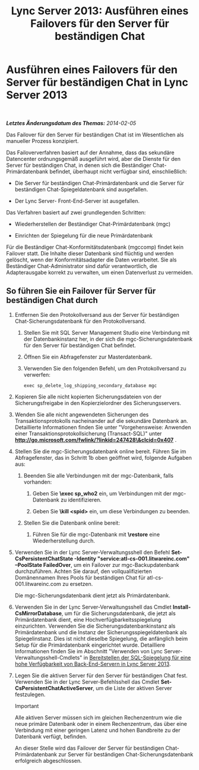 ﻿---
title: 'Lync Server 2013: Ausführen eines Failovers für den Server für beständigen Chat'
TOCTitle: Ausführen eines Failovers für den Server für beständigen Chat
ms:assetid: 2cd79ffd-fee6-44ce-96cf-b98bf25e2690
ms:mtpsurl: https://technet.microsoft.com/de-de/library/JJ204772(v=OCS.15)
ms:contentKeyID: 49293530
ms.date: 05/19/2016
mtps_version: v=OCS.15
ms.translationtype: HT
---

# Ausführen eines Failovers für den Server für beständigen Chat in Lync Server 2013

 

_**Letztes Änderungsdatum des Themas:** 2014-02-05_

Das Failover für den Server für beständigen Chat ist im Wesentlichen als manueller Prozess konzipiert.

Das Failoververfahren basiert auf der Annahme, dass das sekundäre Datencenter ordnungsgemäß ausgeführt wird, aber die Dienste für den Server für beständigen Chat, in denen sich die Beständiger Chat-Primärdatenbank befindet, überhaupt nicht verfügbar sind, einschließlich:

  - Die Server für beständigen Chat-Primärdatenbank und die Server für beständigen Chat-Spiegeldatenbank sind ausgefallen.

  - Der Lync Server- Front-End-Server ist ausgefallen.

Das Verfahren basiert auf zwei grundlegenden Schritten:

  - Wiederherstellen der Beständiger Chat-Primärdatenbank (mgc)

  - Einrichten der Spiegelung für die neue Primärdatenbank

Für die Beständiger Chat-Konformitätsdatenbank (mgccomp) findet kein Failover statt. Die Inhalte dieser Datenbank sind flüchtig und werden gelöscht, wenn der Konformitätsadapter die Daten verarbeitet. Sie als Beständiger Chat-Administrator sind dafür verantwortlich, die Adapterausgabe korrekt zu verwalten, um einen Datenverlust zu vermeiden.

## So führen Sie ein Failover für Server für beständigen Chat durch

1.  Entfernen Sie den Protokollversand aus der Server für beständigen Chat-Sicherungsdatenbank für den Protokollversand.
    
    1.  Stellen Sie mit SQL Server Management Studio eine Verbindung mit der Datenbankinstanz her, in der sich die mgc-Sicherungsdatenbank für den Server für beständigen Chat befindet.
    
    2.  Öffnen Sie ein Abfragefenster zur Masterdatenbank.
    
    3.  Verwenden Sie den folgenden Befehl, um den Protokollversand zu verwerfen:
        
            exec sp_delete_log_shipping_secondary_database mgc

2.  Kopieren Sie alle nicht kopierten Sicherungsdateien von der Sicherungsfreigabe in den Kopierzielordner des Sicherungsservers.

3.  Wenden Sie alle nicht angewendeten Sicherungen des Transaktionsprotokolls nacheinander auf die sekundäre Datenbank an. Detaillierte Informationen finden Sie unter "Vorgehensweise: Anwenden einer Transaktionsprotokollsicherung (Transact-SQL)" unter **http://go.microsoft.com/fwlink/?linkid=247428\&clcid=0x407** .

4.  Stellen Sie die mgc-Sicherungsdatenbank online bereit. Führen Sie im Abfragefenster, das in Schritt 1b oben geöffnet wird, folgende Aufgaben aus:
    
    1.  Beenden Sie alle Verbindungen mit der mgc-Datenbank, falls vorhanden:
        
        1.  Geben Sie **\\exec sp\_who2** ein, um Verbindungen mit der mgc-Datenbank zu identifizieren.
        
        2.  Geben Sie **\\kill \<spid\>** ein, um diese Verbindungen zu beenden.
    
    2.  Stellen Sie die Datenbank online bereit:
        
        1.  Führen Sie für die mgc-Datenbank mit **\\restore** eine Wiederherstellung durch.

5.  Verwenden Sie in der Lync Server-Verwaltungsshell den Befehl **Set-CsPersistentChatState -Identity "service:atl-cs-001.litwareinc.com" –PoolState FailedOver**, um ein Failover zur mgc-Backupdatenbank durchzuführen. Achten Sie darauf, den vollqualifizierten Domänennamen Ihres Pools für beständigen Chat für atl-cs-001.litwareinc.com zu ersetzen.
    
    Die mgc-Sicherungsdatenbank dient jetzt als Primärdatenbank.

6.  Verwenden Sie in der Lync Server-Verwaltungsshell das Cmdlet **Install-CsMirrorDatabase**, um für die Sicherungsdatenbank, die jetzt als Primärdatenbank dient, eine Hochverfügbarkeitsspiegelung einzurichten. Verwenden Sie die Sicherungsdatenbankinstanz als Primärdatenbank und die Instanz der Sicherungsspiegeldatenbank als Spiegelinstanz. Dies ist nicht dieselbe Spiegelung, die anfänglich beim Setup für die Primärdatenbank eingerichtet wurde. Detailliere Informationen finden Sie im Abschnitt "Verwenden von Lync Server-Verwaltungsshell-Cmdlets" in [Bereitstellen der SQL-Spiegelung für eine hohe Verfügbarkeit von Back-End-Servern in Lync Server 2013](lync-server-2013-deploying-sql-mirroring-for-back-end-server-high-availability.md).

7.  Legen Sie die aktiven Server für den Server für beständigen Chat fest. Verwenden Sie in der Lync Server-Befehlsshell das Cmdlet **Set-CsPersistentChatActiveServer**, um die Liste der aktiven Server festzulegen.
    

    > [!IMPORTANT]
    > Alle aktiven Server müssen sich im gleichen Rechenzentrum wie die neue primäre Datenbank oder in einem Rechenzentrum, das über eine Verbindung mit einer geringen Latenz und hohen Bandbreite zu der Datenbank verfügt, befinden.

    
    An dieser Stelle wird das Failover der Server für beständigen Chat-Primärdatenbank zur Server für beständigen Chat-Sicherungsdatenbank erfolgreich abgeschlossen.

